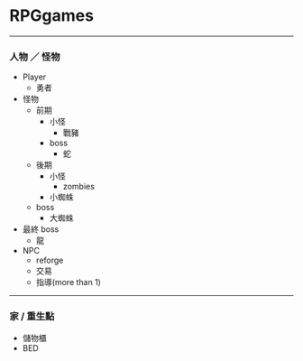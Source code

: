 # RPGgames
***
### 人物 ／ 怪物
- Player
    - 勇者
- 怪物
    - 前期
        - 小怪 
            - 戰豬
        - boss
            - 蛇
    - 後期
        - 小怪
            - zombies
        - 小蜘蛛
    - boss
        - 大蜘蛛
- 最終 boss
    - 龍
- NPC
    - reforge
    - 交易
    - 指導(more than 1)
***
### 家 / 重生點
- 儲物櫃
- BED
